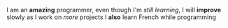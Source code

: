I am an **amazing** programmer,
even though I'm *still learning*, I will **improve** slowly as I work
on *more* projects
I **also** learn French while programming
